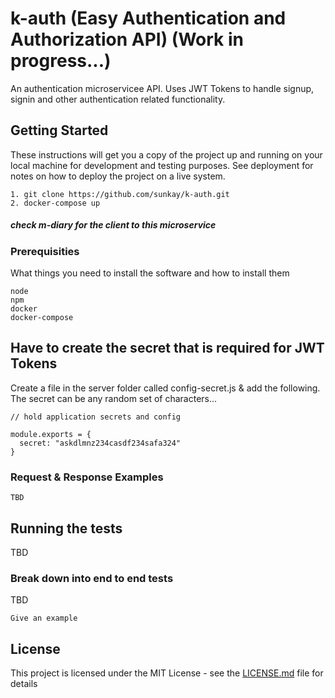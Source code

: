 # k-auth (Easy Authentication and Authorization API) (Work in progress...)

An authentication microservicee API. Uses JWT Tokens to handle signup, signin and other authentication related functionality.

## Getting Started

These instructions will get you a copy of the project up and running on your local machine for development and testing purposes. See deployment for notes on how to deploy the project on a live system.

```
1. git clone https://github.com/sunkay/k-auth.git
2. docker-compose up
```
##### check m-diary for the client to this microservice

### Prerequisities

What things you need to install the software and how to install them

```
node
npm
docker
docker-compose
```
## Have to create the secret that is required for JWT Tokens

Create a file in the server folder called config-secret.js & add the following. The secret can be any random set of characters...

```
// hold application secrets and config

module.exports = {
  secret: "askdlmnz234casdf234safa324"
}
```

### Request & Response Examples

```
TBD
```

## Running the tests

TBD

### Break down into end to end tests

TBD
```
Give an example
```

## License

This project is licensed under the MIT License - see the [LICENSE.md](LICENSE.md) file for details
